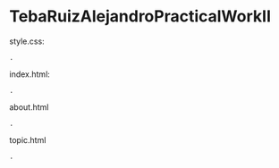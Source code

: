 # TebaRuizAlejandroPracticalWorkII

style.css:

    .

index.html:

    .

about.html

    .

topic.html

    .

